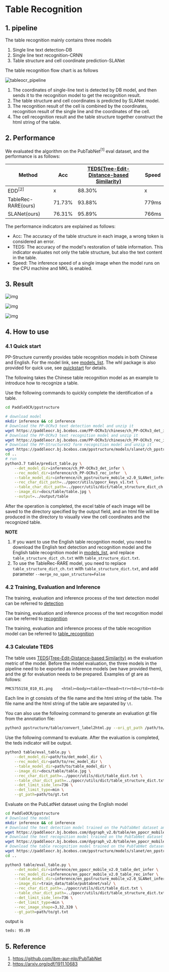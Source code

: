 # Table Recognition

## 1. pipeline

The table recognition mainly contains three models

1. Single line text detection-DB
2. Single line text recognition-CRNN
3. Table structure and cell coordinate prediction-SLANet

The table recognition flow chart is as follows

![tableocr_pipeline](./images/tableocr_pipeline.jpg)

1. The coordinates of single-line text is detected by DB model, and then sends it to the recognition model to get the recognition result.
2. The table structure and cell coordinates is predicted by SLANet model.
3. The recognition result of the cell is combined by the coordinates, recognition result of the single line and the coordinates of the cell.
4. The cell recognition result and the table structure together construct the html string of the table.

## 2. Performance

We evaluated the algorithm on the PubTabNet<sup>[1]</sup> eval dataset, and the performance is as follows:

|Method|Acc|[TEDS(Tree-Edit-Distance-based Similarity)](https://github.com/ibm-aur-nlp/PubTabNet/tree/master/src)|Speed|
| --- | --- | --- | ---|
| EDD<sup>[2]</sup> |x| 88.30% |x|
| TableRec-RARE(ours) | 71.73%| 93.88% |779ms|
| SLANet(ours) | 76.31%|    95.89%|766ms|

The performance indicators are explained as follows:

- Acc: The accuracy of the table structure in each image, a wrong token is considered an error.
- TEDS: The accuracy of the model's restoration of table information. This indicator evaluates not only the table structure, but also the text content in the table.
- Speed: The inference speed of a single image when the model runs on the CPU machine and MKL is enabled.

## 3. Result

![img](./images/table_ch_result1.jpg)

![img](./images/table_ch_result2.jpg)

![img](./images/table_ch_result3.jpg)

## 4. How to use

### 4.1 Quick start

PP-Structure currently provides table recognition models in both Chinese and English. For the model link, see [models_list](../models_list.en.md). The whl package is also provided for quick use, see [quickstart](../quick_start.en.md) for details.

The following takes the Chinese table recognition model as an example to introduce how to recognize a table.

Use the following commands to quickly complete the identification of a table.

```bash
cd PaddleOCR/ppstructure

# download model
mkdir inference && cd inference
# Download the PP-OCRv3 text detection model and unzip it
wget https://paddleocr.bj.bcebos.com/PP-OCRv3/chinese/ch_PP-OCRv3_det_infer.tar && tar xf ch_PP-OCRv3_det_infer.tar
# Download the PP-OCRv3 text recognition model and unzip it
wget https://paddleocr.bj.bcebos.com/PP-OCRv3/chinese/ch_PP-OCRv3_rec_infer.tar && tar xf ch_PP-OCRv3_rec_infer.tar
# Download the PP-StructureV2 form recognition model and unzip it
wget https://paddleocr.bj.bcebos.com/ppstructure/models/slanet/ch_ppstructure_mobile_v2.0_SLANet_infer.tar && tar xf ch_ppstructure_mobile_v2.0_SLANet_infer.tar
cd ..
# run
python3.7 table/predict_table.py \
    --det_model_dir=inference/ch_PP-OCRv3_det_infer \
    --rec_model_dir=inference/ch_PP-OCRv3_rec_infer  \
    --table_model_dir=inference/ch_ppstructure_mobile_v2.0_SLANet_infer \
    --rec_char_dict_path=../ppocr/utils/ppocr_keys_v1.txt \
    --table_char_dict_path=../ppocr/utils/dict/table_structure_dict_ch.txt \
    --image_dir=docs/table/table.jpg \
    --output=../output/table

```

After the operation is completed, the excel table of each image will be saved to the directory specified by the output field, and an html file will be produced in the directory to visually view the cell coordinates and the recognized table.

**NOTE**

1. If you want to use the English table recognition model, you need to download the English text detection and recognition model and the English table recognition model in [models_list](../models_list.en.md), and replace `table_structure_dict_ch.txt` with `table_structure_dict.txt`.
2. To use the TableRec-RARE model, you need to replace `table_structure_dict_ch.txt` with `table_structure_dict.txt`, and add parameter `--merge_no_span_structure=False`

### 4.2 Training, Evaluation and Inference

The training, evaluation and inference process of the text detection model can be referred to [detection](../../ppocr/model_train/detection.en.md)

The training, evaluation and inference process of the text recognition model can be referred to [recognition](../../ppocr/model_train/recognition.en.md)

The training, evaluation and inference process of the table recognition model can be referred to [table_recognition](./train_table.en.md)

### 4.3 Calculate TEDS

The table uses [TEDS(Tree-Edit-Distance-based Similarity)](https://github.com/ibm-aur-nlp/PubTabNet/tree/master/src) as the evaluation metric of the model. Before the model evaluation, the three models in the pipeline need to be exported as inference models (we have provided them), and the gt for evaluation needs to be prepared. Examples of gt are as follows:

```txt
PMC5755158_010_01.png    <html><body><table><thead><tr><td></td><td><b>Weaning</b></td><td><b>Week 15</b></td><td><b>Off-test</b></td></tr></thead><tbody><tr><td>Weaning</td><td>–</td><td>–</td><td>–</td></tr><tr><td>Week 15</td><td>–</td><td>0.17 ± 0.08</td><td>0.16 ± 0.03</td></tr><tr><td>Off-test</td><td>–</td><td>0.80 ± 0.24</td><td>0.19 ± 0.09</td></tr></tbody></table></body></html>
```

Each line in gt consists of the file name and the html string of the table. The file name and the html string of the table are separated by `\t`.

You can also use the following command to generate an evaluation gt file from the annotation file:

```bash
python3 ppstructure/table/convert_label2html.py --ori_gt_path /path/to/your_label_file --save_path /path/to/save_file
```

Use the following command to evaluate. After the evaluation is completed, the teds indicator will be output.

```bash
python3 table/eval_table.py \
    --det_model_dir=path/to/det_model_dir \
    --rec_model_dir=path/to/rec_model_dir \
    --table_model_dir=path/to/table_model_dir \
    --image_dir=docs/table/table.jpg \
    --rec_char_dict_path=../ppocr/utils/dict/table_dict.txt \
    --table_char_dict_path=../ppocr/utils/dict/table_structure_dict.txt \
    --det_limit_side_len=736 \
    --det_limit_type=min \
    --gt_path=path/to/gt.txt
```

Evaluate on the PubLatNet dataset using the English model

```bash
cd PaddleOCR/ppstructure
# Download the model
mkdir inference && cd inference
# Download the text detection model trained on the PubTabNet dataset and unzip it
wget https://paddleocr.bj.bcebos.com/dygraph_v2.0/table/en_ppocr_mobile_v2.0_table_det_infer.tar && tar xf en_ppocr_mobile_v2.0_table_det_infer.tar
# Download the text recognition model trained on the PubTabNet dataset and unzip it
wget https://paddleocr.bj.bcebos.com/dygraph_v2.0/table/en_ppocr_mobile_v2.0_table_rec_infer.tar && tar xf en_ppocr_mobile_v2.0_table_rec_infer.tar
# Download the table recognition model trained on the PubTabNet dataset and unzip it
wget https://paddleocr.bj.bcebos.com/ppstructure/models/slanet/en_ppstructure_mobile_v2.0_SLANet_infer.tar && tar xf en_ppstructure_mobile_v2.0_SLANet_infer.tar
cd ..

python3 table/eval_table.py \
    --det_model_dir=inference/en_ppocr_mobile_v2.0_table_det_infer \
    --rec_model_dir=inference/en_ppocr_mobile_v2.0_table_rec_infer \
    --table_model_dir=inference/en_ppstructure_mobile_v2.0_SLANet_infer \
    --image_dir=train_data/table/pubtabnet/val/ \
    --rec_char_dict_path=../ppocr/utils/dict/table_dict.txt \
    --table_char_dict_path=../ppocr/utils/dict/table_structure_dict.txt \
    --det_limit_side_len=736 \
    --det_limit_type=min \
    --rec_image_shape=3,32,320 \
    --gt_path=path/to/gt.txt
```

output is

```bash
teds: 95.89
```

## 5. Reference

1. <https://github.com/ibm-aur-nlp/PubTabNet>
2. <https://arxiv.org/pdf/1911.10683>
